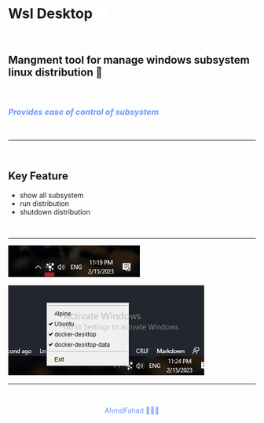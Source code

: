 # Wsl Desktop ![alt](img3.png)

<br> 

## Mangment tool  for manage windows subsystem linux distribution 🧰


<br>

*<h3 style="color:rgb(110, 150, 255)">Provides ease of control of subsystem</h3>*

<br>

---------
<br>

## Key Feature
- show all subsystem 
- run distribution
- shutdown distribution

<br>

----------
![alt](img1.png)

![alt](img2.png)

----------
<br>
<div style="text-align: center">
<p style="color:rgb(110, 150, 255)">AhmdFahad 🦸🏻‍♂️</p>
</div>